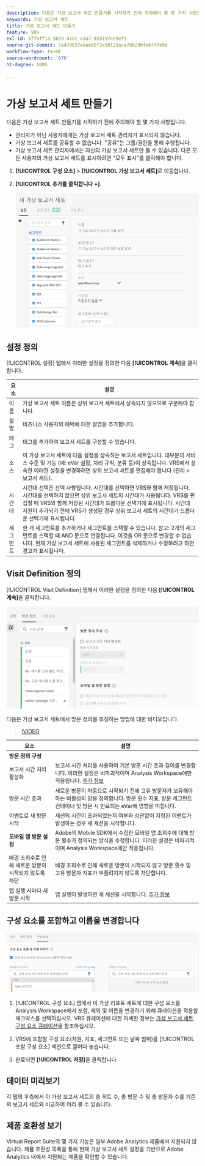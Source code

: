 ```yaml
---
description: 다음은 가상 보고서 세트 만들기를 시작하기 전에 주의해야 할 몇 가지 사항입니다.
keywords: 가상 보고서 세트
title: 가상 보고서 세트 만들기
feature: VRS
exl-id: 5ff6ff1a-5b99-41cc-a3a7-928197ec9ef9
source-git-commit: 7a47d837eeae65f2e98123aca78029bfeb7ffe9d
workflow-type: tm+mt
source-wordcount: '676'
ht-degree: 100%

---
```


# 가상 보고서 세트 만들기

다음은 가상 보고서 세트 만들기를 시작하기 전에 주의해야 할 몇 가지 사항입니다.

* 관리자가 아닌 사용자에게는 가상 보고서 세트 관리자가 표시되지 않습니다.
* 가상 보고서 세트를 공유할 수 없습니다. &quot;공유&quot;는 그룹/권한을 통해 수행됩니다.
* 가상 보고서 세트 관리자에서는 자신의 가상 보고서 세트만 볼 수 있습니다. 다른 모든 사용자의 가상 보고서 세트를 표시하려면 &quot;모두 표시&quot;를 클릭해야 합니다.

1. **[!UICONTROL 구성 요소]** > **[!UICONTROL 가상 보고서 세트]**&#x200B;로 이동합니다.
1. **[!UICONTROL 추가를 클릭합니다 +]**.

   ![](assets/new_vrs.png)

## 설정 정의

[!UICONTROL 설정] 탭에서 이러한 설정을 정의한 다음 **[!UICONTROL 계속]**&#x200B;을 클릭합니다.

| 요소 | 설명 |
| --- |--- |
| 이름 | 가상 보고서 세트 이름은 상위 보고서 세트에서 상속되지 않으므로 구분해야 합니다. |
| 설명 | 비즈니스 사용자의 혜택에 대한 설명을 추가합니다. |
| 태그 | 태그를 추가하여 보고서 세트를 구성할 수 있습니다. |
| 소스 | 이 가상 보고서 세트에 다음 설정을 상속하는 보고서 세트입니다. 대부분의 서비스 수준 및 기능 (예: eVar 설정, 처리 규칙, 분류 등)이 상속됩니다. VRS에서 상속한 이러한 설정을 변경하려면 상위 보고서 세트를 편집해야 합니다 (관리 > 보고서 세트). |
| 시간대 | 시간대 선택은 선택 사항입니다. 시간대를 선택하면 VRS와 함께 저장됩니다. 시간대를 선택하지 않으면 상위 보고서 세트의 시간대가 사용됩니다.  VRS를 편집할 때 VRS와 함께 저장된 시간대가 드롭다운 선택기에 표시됩니다. 시간대 지원이 추가되기 전에 VRS가 생성된 경우 상위 보고서 세트의 시간대가 드롭다운 선택기에 표시됩니다. |
| 세그먼트 | 한 개 세그먼트를 추가하거나 세그먼트를 스택할 수 있습니다.   참고: 2개의 세그먼트를 스택할 때 AND 문으로 연결됩니다. 이것을 OR 문으로 변경할 수 없습니다. 현재 가상 보고서 세트에 사용된 세그먼트를 삭제하거나 수정하려고 하면 경고가 표시됩니다. |

## Visit Definition 정의

[!UICONTROL Visit Definition] 탭에서 이러한 설정을 정의한 다음 **[!UICONTROL 계속]**&#x200B;을 클릭합니다.

![](assets/visit-definition.png)

다음은 가상 보고서 세트에서 방문 정의를 조정하는 방법에 대한 비디오입니다.

>[!VIDEO](https://video.tv.adobe.com/v/23545/?quality=12)

| 요소 | 설명 |
| --- |--- |
| **방문 정의 구성** |  |
| 보고서 시간 처리 활성화 | 보고서 시간 처리를 사용하여 기본 방문 시간 초과 길이를 변경합니다. 이러한 설정은 비파괴적이며 Analysis Workspace에만 적용됩니다. [추가 정보](/help/components/vrs/vrs-report-time-processing.md) |
| 방문 시간 초과 | 새로운 방문이 자동으로 시작되기 전에 고유 방문자가 보유해야 하는 비활성의 양을 정의합니다. 방문 횟수 지표, 방문 세그먼트 컨테이너 및 방문 시 만료되는 eVar에 영향을 미칩니다. |
| 이벤트로 새 방문 시작 | 세션의 시간이 초과되었는지 여부와 상관없이 지정된 이벤트가 발생하는 경우 새 세션을 시작합니다. |
| **모바일 앱 방문 설정** | Adobe의 Mobile SDK에서 수집한 모바일 앱 조회수에 대해 방문 횟수가 정의되는 방식을 수정합니다. 이러한 설정은 비파괴적이며 Analysis Workspace에만 적용됩니다. |
| 배경 조회수로 인해 새로운 방문이 시작되지 않도록 차단 | 배경 조회수로 인해 새로운 방문이 시작되지 않고 방문 횟수 및 고유 방문자 지표가 부풀려지지 않도록 차단합니다. |
| 앱 실행 시마다 새 방문 시작 | 앱 실행이 발생하면 새 세션을 시작합니다. [추가 정보](/help/components/vrs/vrs-mobile-visit-processing.md) |

## 구성 요소를 포함하고 이름을 변경합니다

![](assets/components.png)

1. [!UICONTROL 구성 요소] 탭에서 이 가상 리포트 세트에 대한 구성 요소를 Analysis Workspace에서 포함, 제외 및 이름을 변경하기 위해 큐레이션을 적용할 체크박스를 선택하십시오.
VRS 큐레이션에 대한 자세한 정보는 [가상 보고서 세트 구성 요소 큐레이션](https://experienceleague.adobe.com/docs/analytics/components/virtual-report-suites/vrs-components.html?lang=ko-KR?lang=ko#virtual-report-suites)을 참조하십시오.

1. VRS에 포함할 구성 요소(차원, 지표, 세그먼트 또는 날짜 범위)를 [!UICONTROL 포함 구성 요소] 섹션으로 끌어다 놓습니다.

1. 완료되면 **[!UICONTROL 저장]**&#x200B;을 클릭합니다.

## 데이터 미리보기

각 탭의 우측에서 이 가상 보고서 세트의 총 히트 수, 총 방문 수 및 총 방문자 수를 기존의 보고서 세트와 비교하여 미리 볼 수 있습니다.

## 제품 호환성 보기

Virtual Report Suite의 몇 가지 기능은 일부 Adobe Analytics 제품에서 지원되지 않습니다. 제품 호환성 목록을 통해 현재 가상 보고서 세트 설정을 기반으로 Adobe Analytics 내에서 지원되는 제품을 확인할 수 있습니다.

